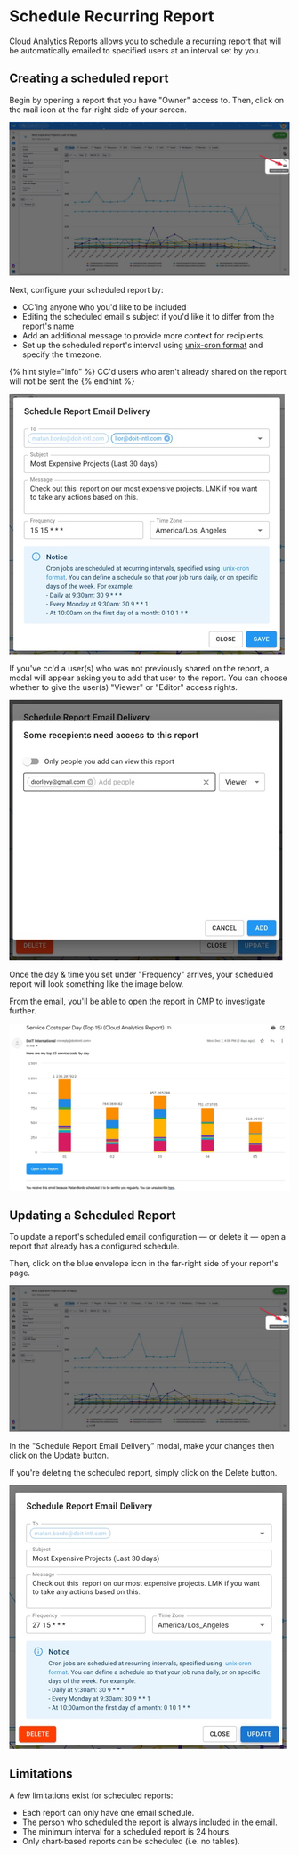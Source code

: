 # Schedule Recurring Report

Cloud Analytics Reports allows you to schedule a recurring report that will be automatically emailed to specified users at an interval set by you.

## Creating a scheduled report

Begin by opening a report that you have "Owner" access to. Then, click on the mail icon at the far-right side of your screen.

![](../.gitbook/assets/schedulereport1.jpg)

 Next, configure your scheduled report by:

* CC'ing anyone who you'd like to be included
* Editing the scheduled email's subject if you'd like it to differ from the report's name
* Add an additional message to provide more context for recipients.
* Set up the scheduled report's interval using [unix-cron format](https://crontab.guru/) and specify the timezone.

{% hint style="info" %}
CC'd users who aren't already shared on the report will not be sent the 
{% endhint %}

![](../.gitbook/assets/schedulereport2.jpg)

If you've cc'd a user\(s\) who was not previously shared on the report, a modal will appear asking you to add that user to the report. You can choose whether to give the user\(s\) "Viewer" or "Editor" access rights.

![](../.gitbook/assets/scheduledreportinvite.jpg)



Once the day & time you set under "Frequency" arrives, your scheduled report will look something like the image below.

From the email, you'll be able to open the report in CMP to investigate further.

![](../.gitbook/assets/scheduledemail.jpg)

## Updating a Scheduled Report

To update a report's scheduled email configuration — or delete it — open a report that already has a configured schedule.

 Then, click on the blue envelope icon in the far-right side of your report's page.

![](../.gitbook/assets/updateschedulereport.jpg)

In the "Schedule Report Email Delivery" modal, make your changes then click on the Update button.

If you're deleting the scheduled report, simply click on the Delete button.

![](../.gitbook/assets/updateschedule2.jpg)

## Limitations

A few limitations exist for scheduled reports:

* Each report can only have one email schedule.
* The person who scheduled the report is always included in the email.
* The minimum interval for a scheduled report is 24 hours.
* Only chart-based reports can be scheduled \(i.e. no tables\).

